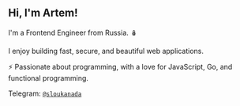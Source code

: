 ## Hi, I'm Artem!

I'm a Frontend Engineer from Russia. 🪆

I enjoy building fast, secure, and beautiful web applications.

⚡ Passionate about programming, with a love for JavaScript, Go, and functional programming.

Telegram: [`@sloukanada`](https://t.me/sloukanada)
